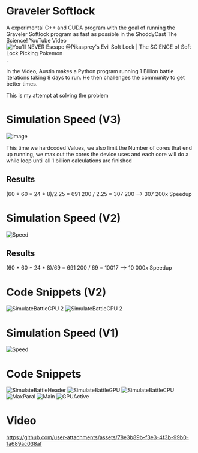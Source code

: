 # Graveler Softlock
 A experimental C++ and CUDA program with the goal of running the Graveler Softlock program as fast as possible in the ShoddyCast The Science! YouTube Video ![You'll NEVER Escape ‪@Pikasprey‬'s Evil Soft Lock | The SCIENCE of Soft Lock Picking Pokemon](https://www.youtube.com/watch?v=M8C8dHQE2Ro&t=649s).
 
In the Video, Austin makes a Python program running 1 Billion battle iterations taking 8 days to run. He then challenges the community to get better times.
 
This is my attempt at solving the problem

# Simulation Speed (V3)
![image](https://github.com/user-attachments/assets/573d1106-7b5e-4c30-9581-728f7c4066df)

This time we hardcoded Values, we also limit the Number of cores that end up running, we max out the cores the device uses and each core will do a while loop until all 1 billion calculations are finished

## Results
(60 * 60 * 24 * 8)/2.25 = 691 200 / 2.25 = 307 200 --> 307 200x Speedup

# Simulation Speed (V2)
![Speed](https://github.com/user-attachments/assets/591e87a1-a4ec-4076-bd74-55532d8bfecb)

 ## Results
(60 * 60 * 24 * 8)/69 = 691 200 / 69 = 10017 --> 10 000x Speedup

# Code Snippets (V2)
![SimulateBattleGPU 2](https://github.com/user-attachments/assets/c6914bdb-67cb-4056-824d-ae650f9b4a9c)
![SimulateBattleCPU 2](https://github.com/user-attachments/assets/d81f7024-00cd-430c-aaf9-4a0712fcd90c)

# Simulation Speed (V1)
![Speed](https://github.com/user-attachments/assets/0d5fa987-dea0-4094-8145-11f7b1e6f3a8)

# Code Snippets
![SimulateBattleHeader](https://github.com/user-attachments/assets/6a22f52b-c55c-46b5-9ca7-e0fdfab86b9d)
![SimulateBattleGPU](https://github.com/user-attachments/assets/7353535a-148b-48de-aa55-34abcb1ed585)
![SimulateBattleCPU](https://github.com/user-attachments/assets/9f5a9b07-a06f-4a57-ad61-a219cf62da0a)
![MaxParal](https://github.com/user-attachments/assets/fa703e9d-8896-4733-9996-be71476320a7)
![Main](https://github.com/user-attachments/assets/c0f32299-497a-42c7-8a73-8c7f6dfa6d2b)
![GPUActive](https://github.com/user-attachments/assets/bb3f1fe8-1e1b-464a-89f6-6c32897a2d97)

# Video
https://github.com/user-attachments/assets/78e3b89b-f3e3-4f3b-99b0-1a689ac038af
